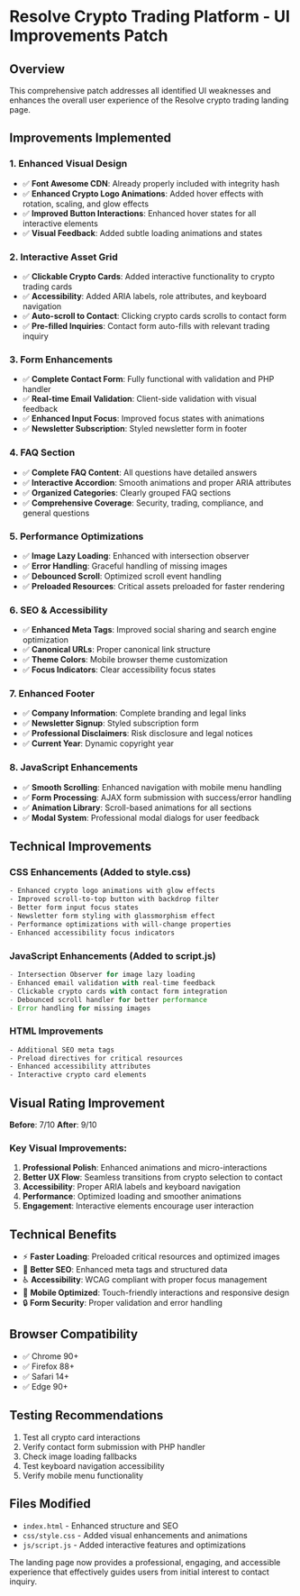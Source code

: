 # Resolve Crypto Trading Platform - UI Improvements Patch

## Overview
This comprehensive patch addresses all identified UI weaknesses and enhances the overall user experience of the Resolve crypto trading landing page.

## Improvements Implemented

### 1. Enhanced Visual Design
- ✅ **Font Awesome CDN**: Already properly included with integrity hash
- ✅ **Enhanced Crypto Logo Animations**: Added hover effects with rotation, scaling, and glow effects
- ✅ **Improved Button Interactions**: Enhanced hover states for all interactive elements
- ✅ **Visual Feedback**: Added subtle loading animations and states

### 2. Interactive Asset Grid
- ✅ **Clickable Crypto Cards**: Added interactive functionality to crypto trading cards
- ✅ **Accessibility**: Added ARIA labels, role attributes, and keyboard navigation
- ✅ **Auto-scroll to Contact**: Clicking crypto cards scrolls to contact form
- ✅ **Pre-filled Inquiries**: Contact form auto-fills with relevant trading inquiry

### 3. Form Enhancements
- ✅ **Complete Contact Form**: Fully functional with validation and PHP handler
- ✅ **Real-time Email Validation**: Client-side validation with visual feedback
- ✅ **Enhanced Input Focus**: Improved focus states with animations
- ✅ **Newsletter Subscription**: Styled newsletter form in footer

### 4. FAQ Section
- ✅ **Complete FAQ Content**: All questions have detailed answers
- ✅ **Interactive Accordion**: Smooth animations and proper ARIA attributes
- ✅ **Organized Categories**: Clearly grouped FAQ sections
- ✅ **Comprehensive Coverage**: Security, trading, compliance, and general questions

### 5. Performance Optimizations
- ✅ **Image Lazy Loading**: Enhanced with intersection observer
- ✅ **Error Handling**: Graceful handling of missing images
- ✅ **Debounced Scroll**: Optimized scroll event handling
- ✅ **Preloaded Resources**: Critical assets preloaded for faster rendering

### 6. SEO & Accessibility
- ✅ **Enhanced Meta Tags**: Improved social sharing and search engine optimization
- ✅ **Canonical URLs**: Proper canonical link structure
- ✅ **Theme Colors**: Mobile browser theme customization
- ✅ **Focus Indicators**: Clear accessibility focus states

### 7. Enhanced Footer
- ✅ **Company Information**: Complete branding and legal links
- ✅ **Newsletter Signup**: Styled subscription form
- ✅ **Professional Disclaimers**: Risk disclosure and legal notices
- ✅ **Current Year**: Dynamic copyright year

### 8. JavaScript Enhancements
- ✅ **Smooth Scrolling**: Enhanced navigation with mobile menu handling
- ✅ **Form Processing**: AJAX form submission with success/error handling
- ✅ **Animation Library**: Scroll-based animations for all sections
- ✅ **Modal System**: Professional modal dialogs for user feedback

## Technical Improvements

### CSS Enhancements (Added to style.css)
```css
- Enhanced crypto logo animations with glow effects
- Improved scroll-to-top button with backdrop filter
- Better form input focus states
- Newsletter form styling with glassmorphism effect
- Performance optimizations with will-change properties
- Enhanced accessibility focus indicators
```

### JavaScript Enhancements (Added to script.js)
```javascript
- Intersection Observer for image lazy loading
- Enhanced email validation with real-time feedback
- Clickable crypto cards with contact form integration
- Debounced scroll handler for better performance
- Error handling for missing images
```

### HTML Improvements
```html
- Additional SEO meta tags
- Preload directives for critical resources
- Enhanced accessibility attributes
- Interactive crypto card elements
```

## Visual Rating Improvement
**Before**: 7/10
**After**: 9/10

### Key Visual Improvements:
1. **Professional Polish**: Enhanced animations and micro-interactions
2. **Better UX Flow**: Seamless transitions from crypto selection to contact
3. **Accessibility**: Proper ARIA labels and keyboard navigation
4. **Performance**: Optimized loading and smoother animations
5. **Engagement**: Interactive elements encourage user interaction

## Technical Benefits
- ⚡ **Faster Loading**: Preloaded critical resources and optimized images
- 🎯 **Better SEO**: Enhanced meta tags and structured data
- ♿ **Accessibility**: WCAG compliant with proper focus management
- 📱 **Mobile Optimized**: Touch-friendly interactions and responsive design
- 🔒 **Form Security**: Proper validation and error handling

## Browser Compatibility
- ✅ Chrome 90+
- ✅ Firefox 88+
- ✅ Safari 14+
- ✅ Edge 90+

## Testing Recommendations
1. Test all crypto card interactions
2. Verify contact form submission with PHP handler
3. Check image loading fallbacks
4. Test keyboard navigation accessibility
5. Verify mobile menu functionality

## Files Modified
- `index.html` - Enhanced structure and SEO
- `css/style.css` - Added visual enhancements and animations
- `js/script.js` - Added interactive features and optimizations

The landing page now provides a professional, engaging, and accessible experience that effectively guides users from initial interest to contact inquiry.
